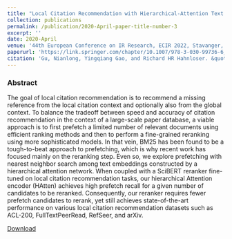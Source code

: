 ```yaml
---
title: "Local Citation Recommendation with Hierarchical-Attention Text Encoder and SciBERT-Based Reranking "
collection: publications
permalink: /publication/2020-April-paper-title-number-3
excerpt: ''
date: 2020-April
venue: '44th European Conference on IR Research, ECIR 2022, Stavanger, Norway, April 10–14, 2022, Proceedings, Part I'
paperurl: 'https://link.springer.com/chapter/10.1007/978-3-030-99736-6_19'
citation: 'Gu, Nianlong, Yingqiang Gao, and Richard HR Hahnloser. &quot;Local citation recommendation with hierarchical-attention text encoder and SciBERT-based reranking.&quot; Advances in Information Retrieval: 44th European Conference on IR Research, ECIR 2022, Stavanger, Norway, April 10–14, 2022, Proceedings, Part I. Cham: Springer International Publishing, 2022.'
---
```

### Abstract

The goal of local citation recommendation is to recommend a missing reference from the local citation context and optionally also from the global context. To balance the tradeoff between speed and accuracy of citation recommendation in the context of a large-scale paper database, a viable approach is to first prefetch a limited number of relevant documents using efficient ranking methods and then to perform a fine-grained reranking using more sophisticated models. In that vein, BM25 has been found to be a tough-to-beat approach to prefetching, which is why recent work has focused mainly on the reranking step. Even so, we explore prefetching with nearest neighbor search among text embeddings constructed by a hierarchical attention network. When coupled with a SciBERT reranker fine-tuned on local citation recommendation tasks, our hierarchical Attention encoder (HAtten) achieves high prefetch recall for a given number of candidates to be reranked. Consequently, our reranker requires fewer prefetch candidates to rerank, yet still achieves state-of-the-art performance on various local citation recommendation datasets such as ACL-200, FullTextPeerRead, RefSeer, and arXiv.

[Download](https://link.springer.com/chapter/10.1007/978-3-030-99736-6_19)